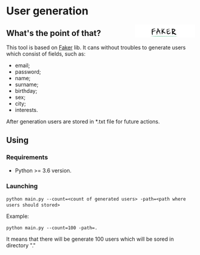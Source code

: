 # User generation
<img align="right" width="160" src="./static/image.png">

##  What's the point of that?
This tool is based on [Faker](https://github.com/joke2k/faker) lib. It cans without troubles to generate users which consist of fields, such as:
- email;
- password;
- name;
- surname;
- birthday;
- sex;
- city;
- interests.

After generation users are stored in *.txt file for future actions.

## Using
### Requirements
- Python >= 3.6 version.
### Launching
```shell script
python main.py --count=<count of generated users> -path=<path where users should stored> 
```

Example:
```shell script
python main.py --count=100 -path=.
```
It means that there will be generate 100 users which will be sored in directory "."